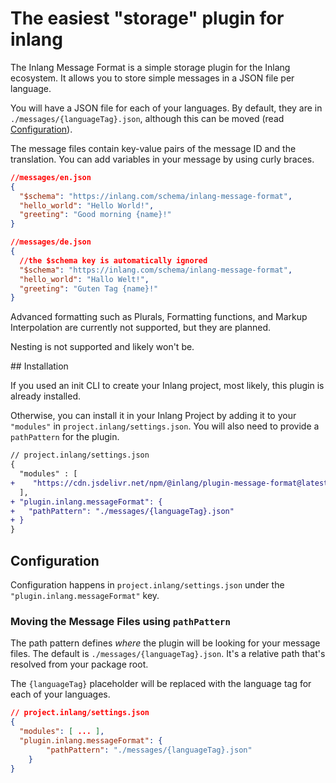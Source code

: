 # The easiest "storage" plugin for inlang

The Inlang Message Format is a simple storage plugin for the Inlang ecosystem. It allows you to store simple
messages in a JSON file per language.

You will have a JSON file for each of your languages. By default, they are in `./messages/{languageTag}.json`, although this can be moved (read [Configuration](#configuration)).

The message files contain key-value pairs of the message ID and the translation. You can add variables in your message by using curly braces.

```json
//messages/en.json
{
  "$schema": "https://inlang.com/schema/inlang-message-format",
  "hello_world": "Hello World!",
  "greeting": "Good morning {name}!"
}

//messages/de.json
{	
  //the $schema key is automatically ignored
  "$schema": "https://inlang.com/schema/inlang-message-format",
  "hello_world": "Hallo Welt!",
  "greeting": "Guten Tag {name}!"
}
```

Advanced formatting such as Plurals, Formatting functions, and Markup Interpolation are currently not supported, but they are planned.

Nesting is not supported and likely won't be.

## Installation

If you used an init CLI to create your Inlang project, most likely, this plugin is already installed.

Otherwise, you can install it in your Inlang Project by adding it to your `"modules"` in `project.inlang/settings.json`. You will also need to provide a `pathPattern` for the plugin.

```diff
// project.inlang/settings.json
{
  "modules" : [
+    "https://cdn.jsdelivr.net/npm/@inlang/plugin-message-format@latest/dist/index.js"
  ],
+ "plugin.inlang.messageFormat": {
+   "pathPattern": "./messages/{languageTag}.json" 
+ }
}
```

## Configuration

Configuration happens in `project.inlang/settings.json` under the `"plugin.inlang.messageFormat"` key.

### Moving the Message Files using `pathPattern`

The path pattern defines _where_ the plugin will be looking for your message files. The default is `./messages/{languageTag}.json`. It's a relative path that's resolved from your package root.

The `{languageTag}` placeholder will be replaced with the language tag for each of your languages. 

```json
// project.inlang/settings.json
{
  "modules": [ ... ],
  "plugin.inlang.messageFormat": {
		"pathPattern": "./messages/{languageTag}.json"
	}
}
```
